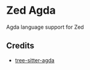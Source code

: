 # Zed Agda

Agda language support for Zed

## Credits

- [tree-sitter-agda](https://github.com/tree-sitter/tree-sitter-agda)
